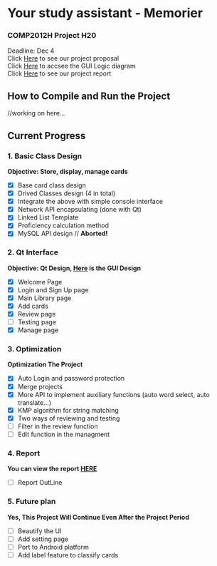 # Your study assistant - Memorier
### COMP2012H Project H20
Deadline: Dec 4  
Click [Here](Proposal.md) to see our project proposal  
Click [Here](https://drive.google.com/file/d/1QqJLKz9xDS4XIAxSsNljEVxRXbxd51rZ/view?usp=sharing) to accsee the GUI Logic diagram  
Click [Here](Report.md) to see our project report

## How to Compile and Run the Project
//working on here...

## Current Progress
### 1. Basic Class Design
**Objective: Store, display, manage cards**
- [x] Base card class design 
- [x] Drived Classes design (4 in total)
- [x] Integrate the above with simple console interface
- [x] Network API encapsulating (done with Qt)
- [x] Linked List Template
- [x] Proficiency calculation method
- [x] MySQL API design // **Aborted!**

### 2. Qt Interface
**Objective: Qt Design, [Here](https://drive.google.com/file/d/1QqJLKz9xDS4XIAxSsNljEVxRXbxd51rZ/view?usp=sharing) is the GUI Design**
- [x] Welcome Page
- [x] Login and Sign Up page
- [x] Main Library page
- [x] Add cards
- [x] Review page
- [ ] Testing page
- [x] Manage page

### 3. Optimization
**Optimization The Project**
- [x] Auto Login and password protection
- [x] Merge projects
- [x] More API to implement auxiliary functions (auto word select, auto translate...)
- [x] KMP algorithm for string matching
- [x] Two ways of reviewing and testing 
- [ ] Filter in the review function
- [ ] Edit function in the managment

### 4. Report
**You can view the report [HERE](Report.md)**  
- [ ] Report OutLine


### 5. Future plan
**Yes, This Project Will Continue Even After the Project Period**
- [ ] Beautify the UI
- [ ] Add setting page 
- [ ] Port to Android platform
- [ ] Add label feature to classify cards
